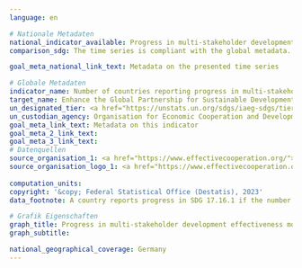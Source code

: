 ```yaml
---
language: en    

# Nationale Metadaten    
national_indicator_available: Progress in multi-stakeholder development effectiveness monitoring frameworks    
comparison_sdg: The time series is compliant with the global metadata.    

goal_meta_national_link_text: Metadata on the presented time series    

# Globale Metadaten    
indicator_name: Number of countries reporting progress in multi-stakeholder development effectiveness monitoring frameworks that support the achievement of the sustainable development goals    
target_name: Enhance the Global Partnership for Sustainable Development, complemented by multi-stakeholder partnerships that mobilize and share knowledge, expertise, technology and financial resources, to support the achievement of the Sustainable Development Goals in all countries, in particular developing countries    
un_designated_tier: <a href="https://unstats.un.org/sdgs/iaeg-sdgs/tier-classification/" title="Click here for more information on the UN tier classification."  target="_blank">Tier II</a>    
un_custodian_agency: Organisation for Economic Cooperation and Development (OECD)<br>United Nations Development Programme (UNDP)    
goal_meta_link_text: Metadata on this indicator    
goal_meta_2_link_text:     
goal_meta_3_link_text:         
# Datenquellen
source_organisation_1: <a href="https://www.effectivecooperation.org/"> Global Partnership for Effective Development Co-operation (GPEDC) </a>
source_organisation_logo_1: <a href="https://www.effectivecooperation.org/"><img src="https://g205sdgs.github.io/sdg-indicators/public/OrgImgEn/global.png" alt="Logo global" style="height:60px; width:148px"/></a>
    
computation_units:     
copyright: '&copy; Federal Statistical Office (Destatis), 2023'    
data_footnote: A country reports progress in SDG 17.16.1 if the number of indicators showing a positive trend is higher than the number of indicators showing a negative trend as reported in Global Partnership Monitoring Rounds.    

# Grafik Eigenschaften    
graph_title: Progress in multi-stakeholder development effectiveness monitoring frameworks
graph_subtitle:     

national_geographical_coverage: Germany    
---
```


<span></span>